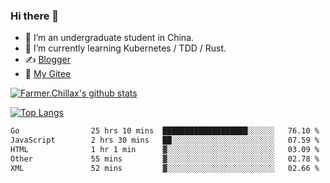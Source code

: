 ### Hi there 👋

- 🔭 I’m an undergraduate student in China.
- 🌱 I’m currently learning Kubernetes / TDD / Rust.
- ✍️ [Blogger](https://blog.farmer233.top)
- 🤔 [My Gitee](https://gitee.com/Farmer-chong)


[![Farmer.Chillax's github stats](https://github-readme-stats.vercel.app/api?username=FarmerChillax)](https://github.com/anuraghazra/github-readme-stats)

[![Top Langs](https://github-readme-stats.vercel.app/api/top-langs/?username=FarmerChillax&layout=compact&hide=html,css,javascript)](https://github.com/anuraghazra/github-readme-stats)


<a href="https://wakatime.com/@Farmer"> </a>
          <!--START_SECTION:waka-->

```txt
Go                25 hrs 10 mins  ███████████████████░░░░░░   76.10 %
JavaScript        2 hrs 30 mins   ██░░░░░░░░░░░░░░░░░░░░░░░   07.59 %
HTML              1 hr 1 min      ▓░░░░░░░░░░░░░░░░░░░░░░░░   03.09 %
Other             55 mins         ▓░░░░░░░░░░░░░░░░░░░░░░░░   02.78 %
XML               52 mins         ▓░░░░░░░░░░░░░░░░░░░░░░░░   02.66 %
```

<!--END_SECTION:waka-->



<!--
**Farmer-chong/Farmer-chong** is a ✨ _special_ ✨ repository because its `README.md` (this file) appears on your GitHub profile.

Here are some ideas to get you started:

- 🔭 I’m currently working on ...
- 🌱 I’m currently learning ...
- 👯 I’m looking to collaborate on ...
- 🤔 I’m looking for help with ...
- 💬 Ask me about ...
- 📫 How to reach me: ...
- 😄 Pronouns: ...
- ⚡ Fun fact: ...
-->
